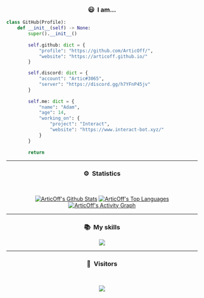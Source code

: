 ### <p align="center">😃 &nbsp;I am...</p>

```py
class GitHub(Profile):
    def __init__(self) -> None:
        super().__init__()
        
        self.github: dict = {
            "profile": "https://github.com/ArticOff/",
            "website": "https://articoff.github.io/"
        }

        self.discord: dict = {
            "account": "Artic#3065",
            "server": "https://discord.gg/h7YFnP45jv"
        }
        
        self.me: dict = {
            "name": "Adam",
            "age": 14,
            "working_on": {
                "project": "Interact",
                "website": "https://www.interact-bot.xyz/"
            }
        }
        
        return
```

---

### <p align="center">⚙️ &nbsp;Statistics</p>
<br>
<p align="center">
<a href="https://github.com/ArticOff"><img alt="ArticOff's Github Stats" src="https://github-readme-stats.vercel.app/api?username=ArticOff&show_icons=true&count_private=true&theme=react&hide_border=true&bg_color=0D1117" /></a>
  <a href="https://github.com/ArticOff"><img alt="ArticOff's Top Languages" src="https://github-readme-stats.vercel.app/api/top-langs/?username=ArticOff&langs_count=8&count_private=true&layout=compact&theme=react&hide_border=true&bg_color=0D1117" /></a>
<a href="https://github.com/ArticOff"><img alt="ArticOff's Activity Graph" src="https://activity-graph.herokuapp.com/graph?username=ArticOff&bg_color=0D1117&color=5BCDEC&line=5BCDEC&point=FFFFFF&hide_border=true" /></a>
  
</p>

---

### <p align="center">📚 &nbsp;My skills</p>

<p align="center">
    <a href="https://skillicons.dev">
        <img src="https://skillicons.dev/icons?i=ts,js,html,css,express,py,github,git,c,cs,cpp,vscode,nodejs,blender,discord,bots,dotnet,lua,md,netlify,regex,stackoverflow,twitter,visualstudio,workers,powershell,bash,heroku,linux&perline=12" />
    </a>
</p>

---

### <p align="center">👀 &nbsp;Visitors</p>
<br>
<p align="center">
  <img src="https://profile-counter.glitch.me/ArticOff/count.svg" />
</p>
